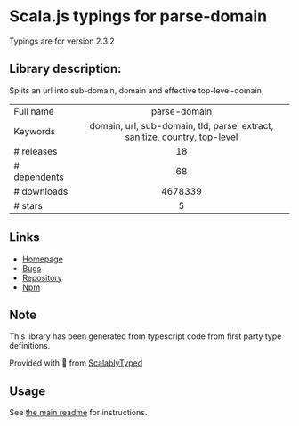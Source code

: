
# Scala.js typings for parse-domain

Typings are for version 2.3.2

## Library description:
Splits an url into sub-domain, domain and effective top-level-domain

|                    |                 |
| ------------------ | :-------------: |
| Full name          | parse-domain |
| Keywords           | domain, url, sub-domain, tld, parse, extract, sanitize, country, top-level |
| # releases         | 18 |
| # dependents       | 68 |
| # downloads        | 4678339 |
| # stars            | 5 |

## Links
- [Homepage](https://github.com/peerigon/parse-domain#readme)
- [Bugs](https://github.com/peerigon/parse-domain/issues)
- [Repository](https://github.com/peerigon/parse-domain)
- [Npm](https://www.npmjs.com/package/parse-domain)
    


## Note
This library has been generated from typescript code from first party type definitions.

Provided with :purple_heart: from [ScalablyTyped](https://github.com/oyvindberg/ScalablyTyped)

## Usage
See [the main readme](../../readme.md) for instructions.


